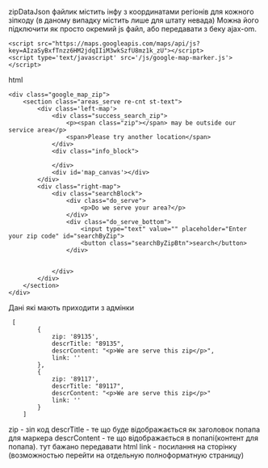 zipDataJson файлик містить інфу з координатами регіонів для кожного зіпкоду (в даному випадку містить лише для штату невада)
Можна його підключити як просто окремий js файл, або передавати з беку ajax-om. 
 
```
<script src="https://maps.googleapis.com/maps/api/js?key=AIzaSyBxfTnzz6HM2jdqIIiM3wkSzfU8mz1k_zU"></script>
<script type='text/javascript' src='/js/google-map-marker.js'></script>

```

html
```
<div class="google_map_zip">
    <section class="areas_serve re-cnt st-text">
        <div class='left-map'>
            <div class="success_search_zip">
                <p><span class="zip"></span> may be outside our service area</p>
                <span>Please try another location</span>
            </div>
            <div class="info_block">

            </div>
            <div id='map_canvas'></div>
        </div>
        <div class="right-map">
            <div class="searchBlock">
                <div class="do_serve">
                    <p>Do we serve your area?</p>
                </div>
                <div class="do_serve_bottom">
                    <input type="text" value="" placeholder="Enter your zip code" id="searchByZip">
                    <button class="searchByZipBtn">search</button>
                </div>


            </div>
        </div>
    </section>
</div>

```

Дані які мають приходити з адмінки
```
 [
        {
            zip: '89135',
            descrTitle: "89135",
            descrContent: "<p>We are serve this zip</p>",
            link: ''
        },
        {
            zip: '89117',
            descrTitle: "89117",
            descrContent: "<p>We are serve this zip</p>"
            link: ''
        }
    ]
```
zip - зіп код
descrTitle - те що буде відображається як заголовок попапа для маркера
descrContent - те що відображається в попапі(контент для попапа). тут бажано передавати html
link - посилання на сторінку (возможностью перейти на отдельную полноформатную страницу) 

